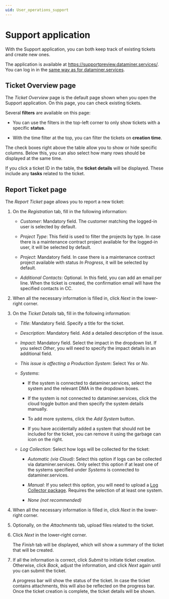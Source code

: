 ```yaml
---
uid: User_operations_support
---
```


# Support application

With the Support application, you can both keep track of existing tickets and create new ones.

The application is available at <https://supportpreview.dataminer.services/>. You can log in in the [same way as for dataminer.services](xref:Logging_on_to_dataminer_services).

## Ticket Overview page

The *Ticket Overview* page is the default page shown when you open the Support application. On this page, you can check existing tickets.

Several **filters** are available on this page:

- You can use the filters in the top-left corner to only show tickets with a specific **status**.

- With the time filter at the top, you can filter the tickets on **creation time**.

The check boxes right above the table allow you to show or hide specific columns. Below this, you can also select how many rows should be displayed at the same time.

If you click a ticket ID in the table, the **ticket details** will be displayed. These include any **tasks** related to the ticket.

## Report Ticket page

The *Report Ticket* page allows you to report a new ticket:

1. On the *Registration* tab, fill in the following information:

   - *Customer*: Mandatory field. The customer matching the logged-in user is selected by default.

   - *Project Type*: This field is used to filter the projects by type. In case there is a maintenance contract project available for the logged-in user, it will be selected by default.

   - *Project*: Mandatory field. In case there is a maintenance contract project available with status *In Progress*, it will be selected by default.

   - *Additional Contacts*: Optional. In this field, you can add an email per line. When the ticket is created, the confirmation email will have the specified contacts in CC.

1. When all the necessary information is filled in, click *Next* in the lower-right corner.

1. On the *Ticket Details* tab, fill in the following information:

   - *Title*: Mandatory field. Specify a title for the ticket.

   - *Description*: Mandatory field. Add a detailed description of the issue.

   - *Impact*: Mandatory field. Select the impact in the dropdown list. If you select *Other*, you will need to specify the impact details in an additional field.

   - *This issue is affecting a Production System*: Select *Yes* or *No*.

   - *Systems*:

     - If the system is connected to dataminer.services, select the system and the relevant DMA in the dropdown boxes.

     - If the system is not connected to dataminer.services, click the cloud toggle button and then specify the system details manually.

     - To add more systems, click the *Add System* button.

     - If you have accidentally added a system that should not be included for the ticket, you can remove it using the garbage can icon on the right.

   - *Log Collection*: Select how logs will be collected for the ticket:

     - *Automatic (via Cloud)*: Select this option if logs can be collected via dataminer.services. Only select this option if at least one of the systems specified under *Systems* is connected to dataminer.services.

     - *Manual*: If you select this option, you will need to upload a [Log Collector package](xref:Collecting_data_to_report_an_issue_to_TechSupport). Requires the selection of at least one system.

     - *None (not recommended)*

1. When all the necessary information is filled in, click *Next* in the lower-right corner.

1. Optionally, on the *Attachments* tab, upload files related to the ticket.

1. Click *Next* in the lower-right corner.

   The *Finish* tab will be displayed, which will show a summary of the ticket that will be created.

1. If all the information is correct, click *Submit* to initiate ticket creation. Otherwise, click *Back*, adjust the information, and click *Next* again until you can submit the ticket.

   A progress bar will show the status of the ticket. In case the ticket contains attachments, this will also be reflected on the progress bar. Once the ticket creation is complete, the ticket details will be shown.
